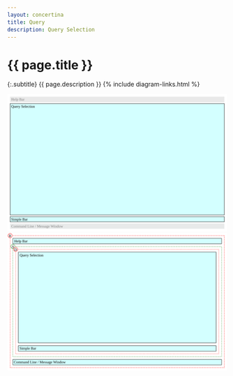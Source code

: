 ```yaml
---
layout: concertina
title: Query
description: Query Selection
---
```


# {{ page.title }}

{:.subtitle}
{{ page.description }}
{% include diagram-links.html %}

![s-dlg-query-selection](images/s-dlg-query-selection.svg)
![l-dlg-query-selection](images/l-dlg-query-selection.svg)
